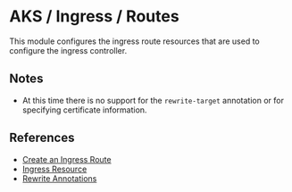 # AKS / Ingress / Routes

This module configures the ingress route resources that are used to configure
the ingress controller.

## Notes

- At this time there is no support for the `rewrite-target` annotation or for
  specifying certificate information.

## References

- [Create an Ingress Route](https://docs.microsoft.com/en-gb/azure/aks/ingress-static-ip#create-an-ingress-route)
- [Ingress Resource](https://kubernetes.io/docs/concepts/services-networking/ingress/)
- [Rewrite Annotations](https://github.com/kubernetes/ingress-nginx/tree/master/docs/examples/rewrite)
